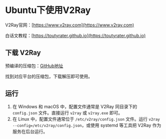 # Ubuntu下使用V2Ray
V2Ray官网：[https://www.v2ray.com](https://www.v2ray.com)

白话文教程：[https://toutyrater.github.io](https://toutyrater.github.io)

## 下载 V2Ray
预编译的压缩包：[GitHub地址](https://github.com/v2ray/v2ray-core/releases)

找到对应平台的压缩包，下载解压即可使用。

## 运行
1. 在 Windows 和 macOS 中，配置文件通常是 V2Ray 同目录下的 `config.json` 文件。直接运行 `v2ray` 或 `v2ray.exe` 即可。
2. 在 Linux 中，配置文件通常位于 `/etc/v2ray/config.json` 文件。运行 `v2ray --config=/etc/v2ray/config.json`，或使用 systemd 等工具把 V2Ray 作为服务在后台运行。